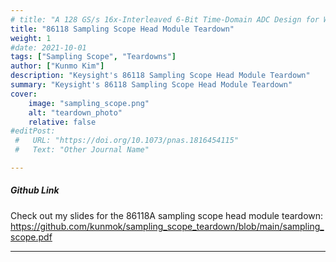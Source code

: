 ```yaml
---
# title: "A 128 GS/s 16x-Interleaved 6-Bit Time-Domain ADC Design for Wireline Communication" 
title: "86118 Sampling Scope Head Module Teardown" 
weight: 1
#date: 2021-10-01
tags: ["Sampling Scope", "Teardowns"]
author: ["Kunmo Kim"]
description: "Keysight's 86118 Sampling Scope Head Module Teardown" 
summary: "Keysight's 86118 Sampling Scope Head Module Teardown" 
cover:
    image: "sampling_scope.png"
    alt: "teardown_photo"
    relative: false
#editPost:
 #   URL: "https://doi.org/10.1073/pnas.1816454115"
 #   Text: "Other Journal Name"

---
```


##### Github Link

Check out my slides for the 86118A sampling scope head module teardown: https://github.com/kunmok/sampling_scope_teardown/blob/main/sampling_scope.pdf

---

<!-- ##### Download -->

<!-- + [You can find the paper here.](https://ieeexplore.ieee.org/stamp/stamp.jsp?arnumber=9495928) -->

